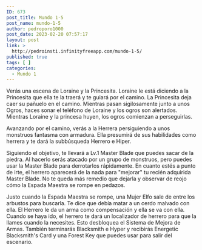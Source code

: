 ```yaml
---
ID: 673
post_title: Mundo 1-5
post_name: mundo-1-5
author: pedroporo1000
post_date: 2023-02-20 07:57:17
layout: post
link: >
  http://pedroinsti.infinityfreeapp.com/mundo-1-5/
published: true
tags: [ ]
categories:
  - Mundo 1
---
```

Verás una escena de Loraine y la Princesita. Loraine le está diciendo a la Princesita que ella te la traerá y te guiará por el camino. La Princesita deja caer su pañuelo en el camino. Mientras pasan sigilosamente junto a unos Ogros, haces sonar el teléfono de Loraine y los ogros son alertados. Mientras Loraine y la princesa huyen, los ogros comienzan a perseguirlas.

Avanzando por el camino, verás a la Herrera persiguiendo a unos monstruos fantasma con armadura. Ella presumirá de sus habilidades como herrera y te dará la subbúsqueda Herrero e Hiper.

Siguiendo el objetivo, te llevará a Lv.1 Master Blade que puedes sacar de la piedra. Al hacerlo serás atacado por un grupo de monstruos, pero puedes usar la Master Blade para derrotarlos rápidamente. En cuanto estés a punto de irte, el herrero aparecerá de la nada para "mejorar" tu recién adquirida Master Blade. No te queda más remedio que dejarla y observar de reojo cómo la Espada Maestra se rompe en pedazos.

Justo cuando la Espada Maestra se rompe, una Mujer Elfo sale de entre los arbustos para buscarla. Te dice que debía matar a un cerdo malvado con ella. El Herrero le da un arma como compensación y ella se va con ella. Cuando se haya ido, el herrero te dará un localizador de herrero para que la llames cuando la necesites. Esto desbloquea el Sistema de Mejora de Armas. También terminarás Blacksmith e Hyper y recibirás Energetic Blacksmith's Card y una Forest Key que puedes usar para salir del escenario.